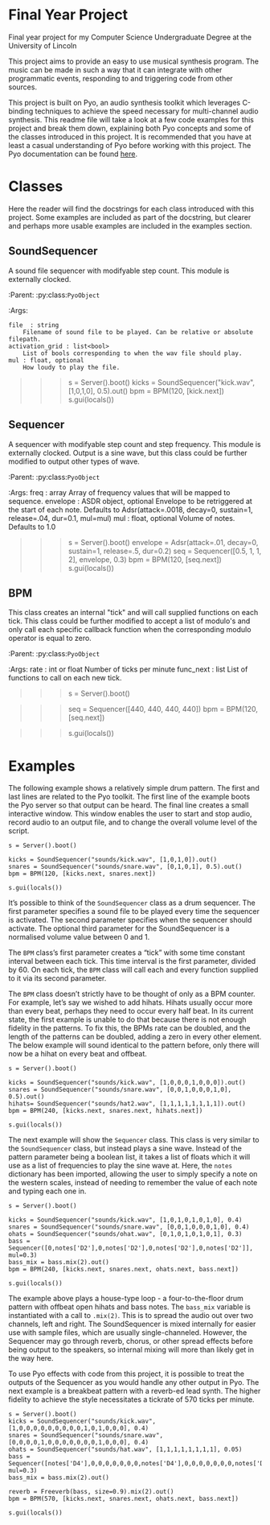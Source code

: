# Final Year Project
Final year project for my Computer Science Undergraduate Degree at the University of Lincoln

This project aims to provide an easy to use musical synthesis program. The music can be made in such a way that it can integrate with other programmatic events, responding to and triggering code from other sources.

This project is built on Pyo, an audio synthesis toolkit which leverages C-binding techniques to achieve the speed necessary for multi-channel audio synthesis. This readme file will take a look at a few code examples for this project and break them down, explaining both Pyo concepts and some of the classes introduced in this project. It is recommended that you have at least a casual understanding of Pyo before working with this project. The Pyo documentation can be found [here](http://ajaxsoundstudio.com/pyodoc/).

# Classes

Here the reader will find the docstrings for each class introduced with this project. Some examples are included as part of the docstring, but clearer and perhaps more usable examples are included in the examples section.

## SoundSequencer

A sound file sequencer with modifyable step count.
This module is externally clocked.

:Parent: :py:class:`PyoObject`

:Args:

    file  : string
        Filename of sound file to be played. Can be relative or absolute filepath.
    activation_grid : list<bool>
        List of bools corresponding to when the wav file should play.
    mul : float, optional
        How loudy to play the file.

>>> s = Server().boot()
>>> kicks = SoundSequencer("kick.wav", [1,0,1,0], 0.5).out()
>>> bpm = BPM(120, [kick.next])
>>> s.gui(locals())

## Sequencer

A sequencer with modifyable step count and step frequency.
This module is externally clocked. Output is a sine wave,
but this class could be further modified to output other
types of wave.

:Parent: :py:class:`PyoObject`

:Args:
    freq : array<float>
        Array of frequency values that will be mapped to sequence.
    envelope : ASDR object, optional
        Envelope to be retriggered at the start of each note.
        Defaults to Adsr(attack=.0018, decay=0, sustain=1, release=.04, dur=0.1, mul=mul)
    mul : float, optional
        Volume of notes.
        Defaults to 1.0


>>> s = Server().boot()
>>> envelope = Adsr(attack=.01, decay=0, sustain=1, release=.5, dur=0.2)
>>> seq = Sequencer([0.5, 1, 1, 2], envelope, 0.3)
>>> bpm = BPM(120, [seq.next])
>>> s.gui(locals())

## BPM

This class creates an internal "tick" and will call supplied
functions on each tick. This class could be further modified
to accept a list of modulo's and only call each specific
callback function when the corresponding modulo operator is 
equal to zero.

:Parent: :py:class:`PyoObject`

:Args:
    rate : int or float
        Number of ticks per minute
    func_next : list<callback functions>
        List of functions to call on each new tick.


>>> s = Server().boot()

>>> seq = Sequencer([440, 440, 440, 440])
>>> bpm = BPM(120, [seq.next])

>>> s.gui(locals())

# Examples

The following example shows a relatively simple drum pattern. The first and last lines are related to the Pyo toolkit. The first line of the example boots the Pyo server so that output can be heard. The final line creates a small interactive window. This window enables the user to start and stop audio, record audio to an output file, and to change the overall volume level of the script.

```
s = Server().boot()

kicks = SoundSequencer("sounds/kick.wav", [1,0,1,0]).out()
snares = SoundSequencer("sounds/snare.wav", [0,1,0,1], 0.5).out()
bpm = BPM(120, [kicks.next, snares.next])

s.gui(locals())
```

It’s possible to think of the `SoundSequencer` class as a drum sequencer. The first parameter specifies a sound file to be played every time the sequencer is activated. The second parameter specifies when the sequencer should activate. The optional third parameter for the SoundSequencer is a normalised volume value between 0 and 1.

The `BPM` class’s first parameter creates a “tick” with some time constant interval between each tick. This time interval is the first parameter, divided by 60. On each tick, the `BPM` class will call each and every function supplied to it via its second parameter.

The `BPM` class doesn’t strictly have to be thought of only as a BPM counter. For example, let’s say we wished to add hihats. Hihats usually occur more than every beat, perhaps they need to occur every half beat. In its current state, the first example is unable to do that because there is not enough fidelity in the patterns. To fix this, the BPMs rate can be doubled, and the length of the patterns can be doubled, adding a zero in every other element. The below example will sound identical to the pattern before, only there will now be a hihat on every beat and offbeat.

```
s = Server().boot()

kicks = SoundSequencer("sounds/kick.wav", [1,0,0,0,1,0,0,0]).out()
snares = SoundSequencer("sounds/snare.wav", [0,0,1,0,0,0,1,0], 0.5).out()
hihats= SoundSequencer("sounds/hat2.wav", [1,1,1,1,1,1,1,1]).out()
bpm = BPM(240, [kicks.next, snares.next, hihats.next])

s.gui(locals())
```

The next example will show the `Sequencer` class. This class is very similar to the `SoundSequencer` class, but instead plays a sine wave. Instead of the pattern parameter being a boolean list, it takes a list of floats which it will use as a list of frequencies to play the sine wave at. Here, the `notes` dictionary has been imported, allowing the user to simply specify a note on the western scales, instead of needing to remember the value of each note and typing each one in.

```
s = Server().boot()

kicks = SoundSequencer("sounds/kick.wav", [1,0,1,0,1,0,1,0], 0.4)
snares = SoundSequencer("sounds/snare.wav", [0,0,1,0,0,0,1,0], 0.4)
ohats = SoundSequencer("sounds/ohat.wav", [0,1,0,1,0,1,0,1], 0.3)
bass = Sequencer([0,notes['D2'],0,notes['D2'],0,notes['D2'],0,notes['D2']], mul=0.3)
bass_mix = bass.mix(2).out()
bpm = BPM(240, [kicks.next, snares.next, ohats.next, bass.next])

s.gui(locals())
```

The example above plays a house-type loop - a four-to-the-floor drum pattern with offbeat open hihats and bass notes. The `bass_mix` variable is instantiated with a call to `.mix(2)`. This is to spread the audio out over two channels, left and right. The SoundSequencer is mixed internally for easier use with sample files, which are usually single-channeled. However, the Sequencer may go through reverb, chorus, or other spread effects before being output to the speakers, so internal mixing will more than likely get in the way here.

To use Pyo effects with code from this project, it is possible to treat the outputs of the Sequencer as you would handle any other output in Pyo. The next example is a breakbeat pattern with a reverb-ed lead synth. The higher fidelity to achieve the style necessitates a tickrate of 570 ticks per minute.

```
s = Server().boot()
kicks = SoundSequencer("sounds/kick.wav", [1,0,0,0,0,0,0,0,0,0,1,0,1,0,0,0], 0.4)
snares = SoundSequencer("sounds/snare.wav", [0,0,0,0,1,0,0,0,0,0,0,0,1,0,0,0], 0.4)
ohats = SoundSequencer("sounds/hat.wav", [1,1,1,1,1,1,1,1], 0.05)
bass = Sequencer([notes['D4'],0,0,0,0,0,0,0,notes['D4'],0,0,0,0,0,0,0,notes['D4'],0,0,0,0,0,0,0,notes['D4'],0,0,0,0,0,0,0,notes['G3'],0,0,0,0,0,0,0,notes['G3'],0,0,0,0,0,0,0,notes['G3'],0,0,0,0,0,0,0,notes['G3'],0,0,0,0,0,0,0], mul=0.3)
bass_mix = bass.mix(2).out()

reverb = Freeverb(bass, size=0.9).mix(2).out()
bpm = BPM(570, [kicks.next, snares.next, ohats.next, bass.next])

s.gui(locals())
```
